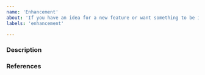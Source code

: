```yaml
---
name: 'Enhancement'
about: 'If you have an idea for a new feature or want something to be improved'
labels: 'enhancement'

---
```


<!-- If you don't need any of these sections, just remove them...-->

### Description
<!-- Give a detailed description of the enhacement -->


### References
<!-- If this affects other issues/pull requests/or specific code, reference it:
#2 - A recent issue or Pull request
codeoverflow-org/chatoverflow-api#10 - Issue or pr from different repo
ddc94ecc7481b8fd34b6bb2a88eaf3a53c5ebfdb - A commit
https://github.com/codeoverflow-org/chatoverflow/blob/e42c17d5524f82c83c7111943d11ee612d40d681/bootstrap/src/main/scala/Bootstrap.scala#L47
   - A specific line in code
-->



<!-- Final checklist:

Please make sure that this enhancement hasn't already been suggested.
The issues page hase a nice search and filter function for that.

-->
